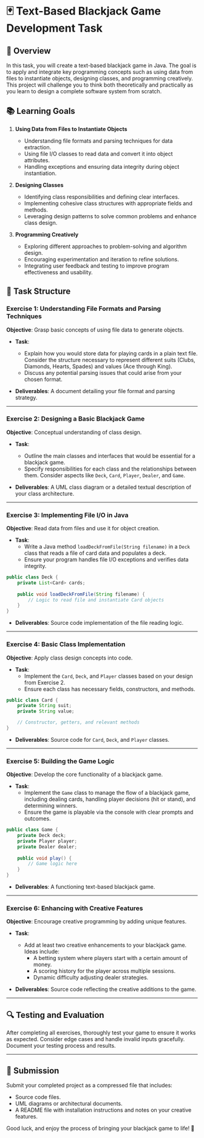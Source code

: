 # 🃏 Text-Based Blackjack Game Development Task

## 🎯 Overview

In this task, you will create a text-based blackjack game in Java. The goal is to apply and integrate key programming concepts such as using data from files to instantiate objects, designing classes, and programming creatively. This project will challenge you to think both theoretically and practically as you learn to design a complete software system from scratch.

## 📚 Learning Goals

1. **Using Data from Files to Instantiate Objects**
   - Understanding file formats and parsing techniques for data extraction.
   - Using file I/O classes to read data and convert it into object attributes.
   - Handling exceptions and ensuring data integrity during object instantiation.

2. **Designing Classes**
   - Identifying class responsibilities and defining clear interfaces.
   - Implementing cohesive class structures with appropriate fields and methods.
   - Leveraging design patterns to solve common problems and enhance class design.

3. **Programming Creatively**
   - Exploring different approaches to problem-solving and algorithm design.
   - Encouraging experimentation and iteration to refine solutions.
   - Integrating user feedback and testing to improve program effectiveness and usability.

## 🚀 Task Structure

### Exercise 1: Understanding File Formats and Parsing Techniques

**Objective**: Grasp basic concepts of using file data to generate objects.

- **Task**: 
  - Explain how you would store data for playing cards in a plain text file. Consider the structure necessary to represent different suits (Clubs, Diamonds, Hearts, Spades) and values (Ace through King).
  - Discuss any potential parsing issues that could arise from your chosen format.

- **Deliverables**: A document detailing your file format and parsing strategy.

---

### Exercise 2: Designing a Basic Blackjack Game

**Objective**: Conceptual understanding of class design.

- **Task**: 
  - Outline the main classes and interfaces that would be essential for a blackjack game. 
  - Specify responsibilities for each class and the relationships between them. Consider aspects like `Deck`, `Card`, `Player`, `Dealer`, and `Game`.

- **Deliverables**: A UML class diagram or a detailed textual description of your class architecture.

---

### Exercise 3: Implementing File I/O in Java

**Objective**: Read data from files and use it for object creation.

- **Task**: 
  - Write a Java method `loadDeckFromFile(String filename)` in a `Deck` class that reads a file of card data and populates a deck.
  - Ensure your program handles file I/O exceptions and verifies data integrity.

```java
public class Deck {
    private List<Card> cards;
    
    public void loadDeckFromFile(String filename) {
        // Logic to read file and instantiate Card objects
    }
}
```

- **Deliverables**: Source code implementation of the file reading logic.

---

### Exercise 4: Basic Class Implementation

**Objective**: Apply class design concepts into code.

- **Task**: 
  - Implement the `Card`, `Deck`, and `Player` classes based on your design from Exercise 2.
  - Ensure each class has necessary fields, constructors, and methods.

```java
public class Card {
    private String suit;
    private String value;

    // Constructor, getters, and relevant methods
}
```

- **Deliverables**: Source code for `Card`, `Deck`, and `Player` classes.

---

### Exercise 5: Building the Game Logic

**Objective**: Develop the core functionality of a blackjack game.

- **Task**: 
  - Implement the `Game` class to manage the flow of a blackjack game, including dealing cards, handling player decisions (hit or stand), and determining winners.
  - Ensure the game is playable via the console with clear prompts and outcomes.

```java
public class Game {
    private Deck deck;
    private Player player;
    private Dealer dealer;
    
    public void play() {
        // Game logic here
    }
}
```

- **Deliverables**: A functioning text-based blackjack game.

---

### Exercise 6: Enhancing with Creative Features

**Objective**: Encourage creative programming by adding unique features.

- **Task**: 
  - Add at least two creative enhancements to your blackjack game. Ideas include:
    - A betting system where players start with a certain amount of money.
    - A scoring history for the player across multiple sessions.
    - Dynamic difficulty adjusting dealer strategies.

- **Deliverables**: Source code reflecting the creative additions to the game.

---

## 🔍 Testing and Evaluation

After completing all exercises, thoroughly test your game to ensure it works as expected. Consider edge cases and handle invalid inputs gracefully. Document your testing process and results.

---

## 📝 Submission

Submit your completed project as a compressed file that includes:

- Source code files.
- UML diagrams or architectural documents.
- A README file with installation instructions and notes on your creative features.

Good luck, and enjoy the process of bringing your blackjack game to life! 🎉